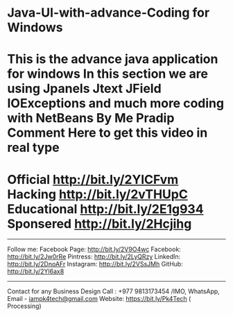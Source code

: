 # Java-UI-with-advance-Coding for Windows
This is the advance java application for windows 
In this section we are using 
Jpanels
Jtext
JField 
IOExceptions and much more coding with NetBeans
By Me Pradip
Comment Here to get this video in real type
==================================================
Official          http://bit.ly/2YlCFvm 
Hacking         http://bit.ly/2vTHUpC
Educational   http://bit.ly/2E1g934
Sponsered      http://bit.ly/2Hcjihg
==================================================

**************************************
Follow me:
Facebook Page:  http://bit.ly/2V9O4wc
Facebook:             http://bit.ly/2Jw0rRe
Pintress:                http://bit.ly/2LyQRzy
LinkedIn:                http://bit.ly/2DnoAFr
Instagram:             http://bit.ly/2VSsJMh
GitHub:                   http://bit.ly/2Yl6ax8
**************************************
Contact for any Business Design
Call : +977 9813173454 /IMO, WhatsApp, 
Email - iampk4tech@gmail.com
Website: https://bit.ly/Pk4Tech  ( Processing)
